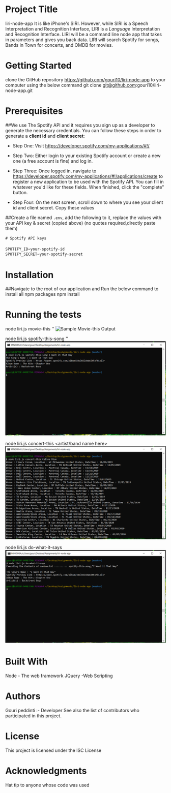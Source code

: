 
# Project Title
liri-node-app
It is like iPhone's SIRI. However, while SIRI is a Speech Interpretation and Recognition Interface, LIRI is a _Language_ Interpretation and Recognition Interface. LIRI will be a command line node app that takes in parameters and gives you back data.
LIRI will search Spotify for songs, Bands in Town for concerts, and OMDB for movies.

# Getting Started
clone the GitHub repository https://github.com/gouri10/liri-node-app to your computer using the below command
git clone git@github.com:gouri10/liri-node-app.git

# Prerequisites
##We use The Spotify API and it requires you sign up as a developer to generate the necessary credentials. You can follow these steps in order to generate a **client id** and **client secret**:

   * Step One: Visit <https://developer.spotify.com/my-applications/#!/>

   * Step Two: Either login to your existing Spotify account or create a new one (a free account is fine) and log in.

   * Step Three: Once logged in, navigate to <https://developer.spotify.com/my-applications/#!/applications/create> to register a new application to be used with the Spotify API. You can fill in whatever you'd like for these fields. When finished, click the "complete" button.

   * Step Four: On the next screen, scroll down to where you see your client id and client secret. Copy these values 

##Create a file named `.env`, add the following to it, replace the values with your API key & secret (copied above) (no quotes required,directly paste them) 

```js
# Spotify API keys

SPOTIFY_ID=your-spotify-id
SPOTIFY_SECRET=your-spotify-secret

```

# Installation
##Navigate to the root of our application and Run the below command to install all npm packages
npm install 


# Running the tests
node liri.js movie-this '<movie name here>'
![Sample Movie-this Output](images/movie-this-output.png)

node liri.js spotify-this-song '<song name here>'
![Sample Spotify-this-song Output](images/spotify-this-song-output.png)

node liri.js concert-this <artist/band name here>
![Sample Concert-this Output](images/concert-this-output.png)

node liri.js do-what-it-says
![Sample do-what-it-says Output](images/do-what-it-says-output.png)


# Built With
Node - The web framework 
JQuery -Web Scripting

# Authors
Gouri peddinti :- Developer
See also the list of contributors who participated in this project.

# License
This project is licensed under the ISC License

# Acknowledgments
Hat tip to anyone whose code was used

